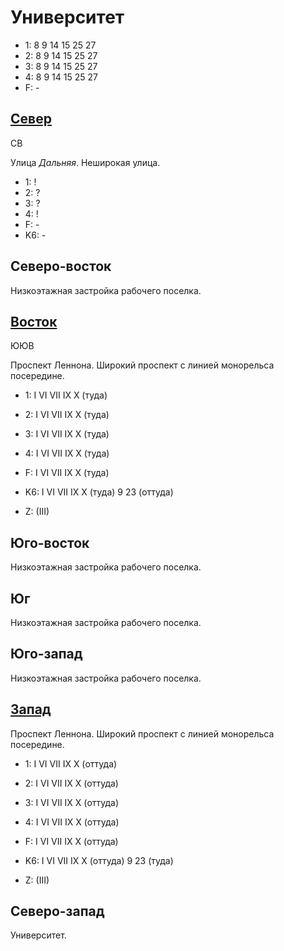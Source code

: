 # Университет

* 1:    8   9   14  15  25  27
* 2:    8   9   14  15  25  27
* 3:    8   9   14  15  25  27
* 4:    8   9   14  15  25  27
* F:    -

## [Север](./570085.md)

СВ

Улица *Дальняя*.
Неширокая улица.

* 1:    !
* 2:    ?
* 3:    ?
* 4:    !
* F:    -
* K6:   -

## Северо-восток

Низкоэтажная застройка рабочего поселка.

## [Восток](./580090.md)

ЮЮВ

Проспект Леннона.
Широкий проспект с линией монорельса посередине.

* 1:    I   VI  VII IX  X (туда)
* 2:    I   VI  VII IX  X (туда)
* 3:    I   VI  VII IX  X (туда)
* 4:    I   VI  VII IX  X (туда)
* F:    I   VI  VII IX  X (туда)
* K6:   I   VI  VII IX  X (туда)
        9   23 (оттуда)

* Z:    (III)

## Юго-восток

Низкоэтажная застройка рабочего поселка.

## Юг

Низкоэтажная застройка рабочего поселка.

## Юго-запад

Низкоэтажная застройка рабочего поселка.

## [Запад](./560090.md)

Проспект Леннона.
Широкий проспект с линией монорельса посередине.

* 1:    I   VI  VII IX  X (оттуда)
* 2:    I   VI  VII IX  X (оттуда)
* 3:    I   VI  VII IX  X (оттуда)
* 4:    I   VI  VII IX  X (оттуда)
* F:    I   VI  VII IX  X (оттуда)
* K6:   I   VI  VII IX  X (оттуда)
        9   23 (туда)

* Z:    (III)

## Северо-запад

Университет.
